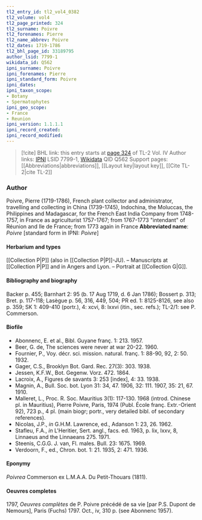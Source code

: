 ```yaml
---
tl2_entry_id: tl2_vol4_0382
tl2_volume: vol4
tl2_page_printed: 324
tl2_surname: Poivre
tl2_forenames: Pierre
tl2_name_abbrev: Poivre
tl2_dates: 1719-1786
tl2_bhl_page_id: 33189795
author_lsid: 7799-1
wikidata_id: Q562
ipni_surname: Poivre
ipni_forenames: Pierre
ipni_standard_form: Poivre
ipni_dates: 
ipni_taxon_scope: 
- Botany
- Spermatophytes
ipni_geo_scope: 
- France
- Reunion
ipni_version: 1.1.1.1
ipni_record_created: 
ipni_record_modified:
---
```


> [!cite] BHL link: this entry starts at [page 324](https://www.biodiversitylibrary.org/page/33189795) of TL-2 Vol. IV
> Author links: [IPNI](https://www.ipni.org/a/7799-1) LSID 7799-1, [Wikidata](https://www.wikidata.org/wiki/Q562) QID Q562
> Support pages: [[Abbreviations|abbreviations]], [[Layout key|layout key]], [[Cite TL-2|cite TL-2]]

### Author

Poivre, Pierre (1719-1786), French plant collector and administrator, travelling and collecting in China (1739-1745), Indochina, the Moluccas, the Philippines and Madagascar, for the French East India Company from 1748-1757, in France as agriculturist 1757-1767; from 1767-1773 "intendant" of Réunion and Ile de France; from 1773 again in France 
**Abbreviated name**: *Poivre* \[standard form in IPNI: *Poivre*\]

#### Herbarium and types

[[Collection P|P]] (also in [[Collection P|P]]-JU). – Manuscripts at [[Collection P|P]] and in Angers and Lyon. – Portrait at [[Collection G|G]].

#### Bibliography and biography

Backer p. 455; Barnhart 2: 95 (b. 17 Aug 1719, d. 6 Jan 1786); Bossert p. 313; Bret. p. 117-118; Lasègue p. 56, 316, 449, 504; PR ed. 1: 8125-8126, see also p. 359; SK 1: 409-410 (portr.), 4: xcvi, 8: lxxvi (itin., sec. refs.); TL-2/1: see P. Commerson.

#### Biofile

- Abonnenc, E. et al., Bibl. Guyane franç. 1: 213. 1957.
- Beer, G. de, The sciences were never at war 20-22. 1960.
- Fournier, P., Voy. décr. sci. mission. natural. franç. 1: 88-90, 92, 2: 50. 1932.
- Gager, C.S., Brooklyn Bot. Gard. Rec. 27(3): 303. 1938.
- Jessen, K.F.W., Bot. Gegenw. Vorz. 472. 1864.
- Lacroix, A., Figures de savants 3: 253 \[index\], 4: 33. 1938.
- Magnin, A., Bull. Soc. bot. Lyon 31: 34, 47. 1906, 32: 111. 1907, 35: 21, 67. 1910.
- Malleret, L., Proc. R. Soc. Mauritius 3(1): 117-130. 1968 (introd. Chinese pl. in Mauritius), Pierre Poivre, Paris, 1974 (Publ. École franç. Extr.-Orient 92), 723 p., 4 pl. (main biogr; portr., very detailed bibl. of secondary references).
- Nicolas, J.P., *in* G.H.M. Lawrence, ed., Adanson 1: 23, 26. 1962.
- Stafleu, F.A., *in* L'Heritier, Sert. angl., facs. ed. 1963, p. lix, lxxv, 8, Linnaeus and the Linnaeans 275. 1971.
- Steenis, C.G.G. J. van, Fl. males. Bull. 23: 1675. 1969.
- Verdoorn, F., ed., Chron. bot. 1: 21. 1935, 2: 471. 1936.

#### Eponymy

*Poivrea* Commerson ex L.M.A.A. Du Petit-Thouars (1811).

#### Oeuvres completes

1797, *Oeuvres complètes* de P. Poivre précédé de sa vie \[par P.S. Dupont de Nemours\], Paris (Fuchs) 1797. Oct., iv, 310 p. (see Abonnenc 1957).

